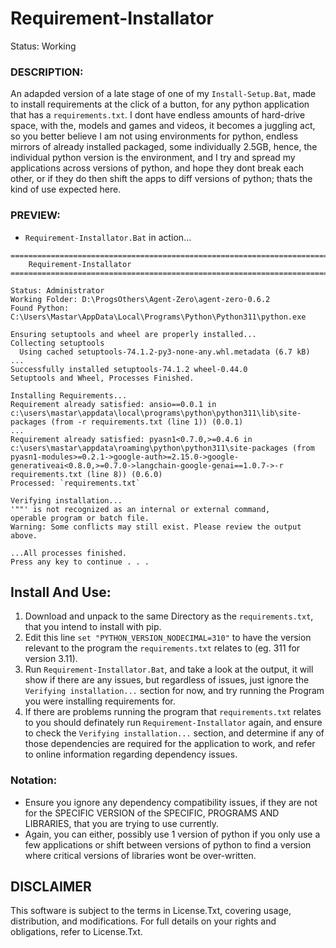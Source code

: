 # Requirement-Installator
Status: Working

### DESCRIPTION:
An adapded version of a late stage of one of my `Install-Setup.Bat`, made to install requirements at the click of a button, for any python application that has a `requirements.txt`. I dont have endless amounts of hard-drive space, with the, models and games and videos, it becomes a juggling act, so you better believe I am not using environments for python, endless mirrors of already installed packaged, some individually 2.5GB, hence, the individual python version is the environment, and I try and spread my applications across versions of python, and hope they dont break each other, or if they do then shift the apps to diff versions of python; thats the kind of use expected here.

### PREVIEW:
- `Requirement-Installator.Bat` in action...
```
========================================================================================================================
    Requirement-Installator
========================================================================================================================

Status: Administrator
Working Folder: D:\ProgsOthers\Agent-Zero\agent-zero-0.6.2
Found Python: C:\Users\Mastar\AppData\Local\Programs\Python\Python311\python.exe

Ensuring setuptools and wheel are properly installed...
Collecting setuptools
  Using cached setuptools-74.1.2-py3-none-any.whl.metadata (6.7 kB)
...
Successfully installed setuptools-74.1.2 wheel-0.44.0
Setuptools and Wheel, Processes Finished.

Installing Requirements...
Requirement already satisfied: ansio==0.0.1 in c:\users\mastar\appdata\local\programs\python\python311\lib\site-packages (from -r requirements.txt (line 1)) (0.0.1)
...
Requirement already satisfied: pyasn1<0.7.0,>=0.4.6 in c:\users\mastar\appdata\roaming\python\python311\site-packages (from pyasn1-modules>=0.2.1->google-auth>=2.15.0->google-generativeai<0.8.0,>=0.7.0->langchain-google-genai==1.0.7->-r requirements.txt (line 8)) (0.6.0)
Processed: `requirements.txt`

Verifying installation...
'""' is not recognized as an internal or external command,
operable program or batch file.
Warning: Some conflicts may still exist. Please review the output above.

...All processes finished.
Press any key to continue . . .

```

## Install And Use:
1. Download and unpack to the same Directory as the `requirements.txt`, that you intend to install with pip.
2. Edit this line `set "PYTHON_VERSION_NODECIMAL=310"` to have the version relevant to the program the `requirements.txt` relates to (eg. 311 for version 3.11).
3. Run `Requirement-Installator.Bat`, and take a look at the output, it will show if there are any issues, but regardless of issues, just ignore the `Verifying installation...` section for now, and try running the Program you were installing requirements for.
4. If there are problems running the program that  `requirements.txt` relates to you should definately run `Requirement-Installator` again, and ensure to check the `Verifying installation...` section, and determine if any of those dependencies are required for the application to work, and refer to online information regarding dependency issues.

### Notation:
- Ensure you ignore any dependency compatibility issues, if they are not for the SPECIFIC VERSION of the SPECIFIC, PROGRAMS AND LIBRARIES, that you are trying to use currently. 
- Again, you can either, possibly use 1 version of python if you only use a few applications or shift between versions of python to find a version where critical versions of libraries wont be over-written.

## DISCLAIMER
This software is subject to the terms in License.Txt, covering usage, distribution, and modifications. For full details on your rights and obligations, refer to License.Txt.
